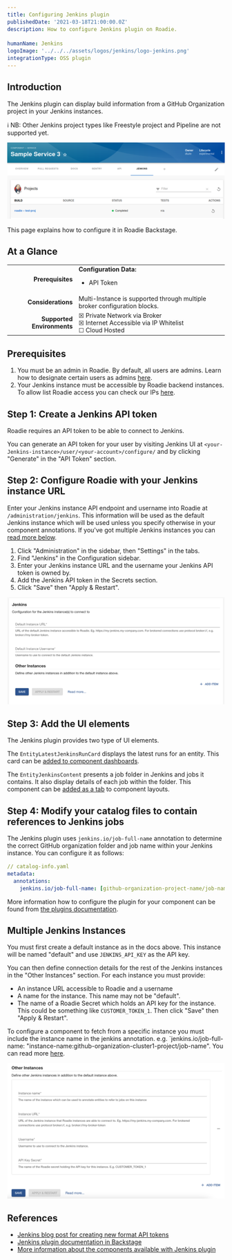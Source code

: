 ```yaml
---
title: Configuring Jenkins plugin
publishedDate: '2021-03-18T21:00:00.0Z'
description: How to configure Jenkins plugin on Roadie.

humanName: Jenkins
logoImage: '../../../assets/logos/jenkins/logo-jenkins.png'
integrationType: OSS plugin
---
```


## Introduction

The Jenkins plugin can display build information from a GitHub Organization project in your Jenkins instances. 

ℹ️ NB: Other Jenkins project types like Freestyle project and Pipeline are not supported yet.

![Jenkins Overview Content](./jenkins_overview.png)

This page explains how to configure it in Roadie Backstage.

## At a Glance

| | |
|---: | --- |
| **Prerequisites** | **Configuration Data:** <ul><li>API Token</li></ul> |
| **Considerations** | Multi-Instance is supported through multiple broker configuration blocks. |
| **Supported Environments** | ☒ Private Network via Broker <br /> ☒ Internet Accessible via IP Whitelist <br /> ☐ Cloud Hosted |

## Prerequisites

1. You must be an admin in Roadie. By default, all users are admins. Learn how to designate certain users as admins [here](/docs/getting-started/assigning-admins/).
2. Your Jenkins instance must be accessible by Roadie backend instances. To allow list Roadie access you can check our IPs [here](/docs/details/allowlisting-roadie-traffic/).  


## Step 1: Create a Jenkins API token

Roadie requires an API token to be able to connect to Jenkins.

You can generate an API token for your user by visiting Jenkins UI at `<your-Jenkins-instance>/user/<your-account>/configure/` and by clicking "Generate" in the "API Token" section.

## Step 2: Configure Roadie with your Jenkins instance URL

Enter your Jenkins instance API endpoint and username into Roadie at `/administration/jenkins`. This information will be
used as the default Jenkins instance which will be used unless you specify otherwise in your component annotations. If 
you've got multiple Jenkins instances you can [read more below](#multiple-jenkins-instances). 

1. Click "Administration" in the sidebar, then "Settings" in the tabs.
2. Find "Jenkins" in the Configuration sidebar.
3. Enter your Jenkins instance URL and the username your Jenkins API token is owned by.
4. Add the Jenkins API token in the Secrets section.
5. Click "Save" then "Apply & Restart".

![Set Jenkins Config](./jenkins_settings.png)

## Step 3: Add the UI elements

The Jenkins plugin provides two type of UI elements.


The `EntityLatestJenkinsRunCard` displays the latest runs for an entity.
This card can be [added to component dashboards](/docs/getting-started/updating-the-ui/#updating-dashboards).


The `EntityJenkinsContent` presents a job folder in Jenkins and jobs it contains. It also display details of each job within the folder.
This component can be [added as a tab](/docs/getting-started/updating-the-ui#updating-tabs) to component layouts.


## Step 4: Modify your catalog files to contain references to Jenkins jobs

The Jenkins plugin uses `jenkins.io/job-full-name` annotation to determine the correct GitHub organization folder and job name within your Jenkins instance.
You can configure it as follows:

```yaml
// catalog-info.yaml
metadata:
  annotations:
    jenkins.io/job-full-name: [github-organization-project-name/job-name]

```

More information how to configure the plugin for your component can be found from [the plugins documentation](/backstage/plugins/jenkins/).


## Multiple Jenkins Instances

You must first create a default instance as in the docs above. This instance will be named "default" and use 
`JENKINS_API_KEY` as the API key. 

You can then define connection details for the rest of the Jenkins instances in the 
"Other Instances" section. For each instance you must provide:
- An instance URL accessible to Roadie and a username
- A name for the instance. This name may not be "default". 
- The name of a Roadie Secret which holds an API key for the instance. This could be something like `CUSTOMER_TOKEN_1`.
Then click "Save" then "Apply & Restart".

To configure a component to fetch from a specific instance you must include the instance name in the jenkins annotation. e.g.
`jenkins.io/job-full-name: "instance-name:github-organization-cluster1-project/job-name". You can read more [here](https://github.com/backstage/community-plugins/tree/main/workspaces/jenkins/plugins/jenkins-backend#example---multiple-global-instances). 

![other instances](./jenkins_other_instances.png)

## References

- [Jenkins blog post for creating new format API tokens](https://www.jenkins.io/blog/2018/07/02/new-api-token-system/#new-approach)
- [Jenkins plugin documentation in Backstage](https://github.com/backstage/community-plugins/tree/main/workspaces/jenkins/plugins/jenkins-backend#defaultjenkinsinfoprovider)
- [More information about the components available with Jenkins plugin](https://github.com/backstage/community-plugins/tree/main/workspaces/jenkins/plugins/jenkins)

